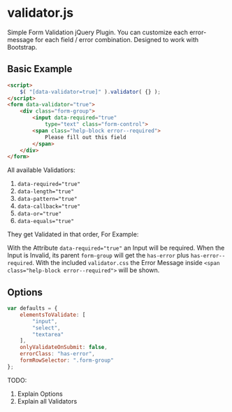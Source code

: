 # validator.js
Simple Form Validation jQuery Plugin.
You can customize each error-message for each field / error combination.
Designed to work with Bootstrap.

## Basic Example
```html
<script>
    $( "[data-validator=true]" ).validator( {} );
</script>
<form data-validator="true">
    <div class="form-group">
        <input data-required="true"
            type="text" class="form-control">
        <span class="help-block error--required">
            Please fill out this field
        </span>
    </div>
</form>
```
All available Validatiors:
1. ```data-required="true"```
2. ```data-length="true"``` 
3. ```data-pattern="true"``` 
4. ```data-callback="true"```
5. ```data-or="true"```
6. ```data-equals="true"```

They get Validated in that order,
For Example:

With the Attribute ```data-required="true"``` an Input will be required.
When the Input is Invalid, its parent ```form-group``` will get the ```has-error``` plus ```has-error--required```.
With the included ```validator.css``` the Error Message inside ```<span class="help-block error--required">``` will be shown.

## Options
```javascript
var defaults = {
	elementsToValidate: [
		"input",
		"select",
		"textarea"
	],
	onlyValidateOnSubmit: false,
	errorClass: "has-error",
	formRowSelector: ".form-group"
};
```
TODO:
1. Explain Options
2. Explain all Validators
